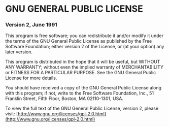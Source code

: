# GNU GENERAL PUBLIC LICENSE
### Version 2, June 1991

This program is free software; you can redistribute it and/or modify it under the terms of the GNU General Public License as published by the Free Software Foundation; either version 2 of the License, or (at your option) any later version.

This program is distributed in the hope that it will be useful, but WITHOUT ANY WARRANTY; without even the implied warranty of MERCHANTABILITY or FITNESS FOR A PARTICULAR PURPOSE. See the GNU General Public License for more details.

You should have received a copy of the GNU General Public License along with this program; if not, write to the Free Software Foundation, Inc., 51 Franklin Street, Fifth Floor, Boston, MA 02110-1301, USA.

To view the full text of the GNU General Public License, version 2, please visit: [http://www.gnu.org/licenses/gpl-2.0.html](http://www.gnu.org/licenses/gpl-2.0.html)
